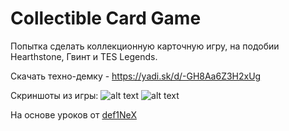 # Collectible Card Game
Попытка сделать коллекционную карточную игру, на подобии Hearthstone, Гвинт и TES Legends.

Скачать техно-демку - https://yadi.sk/d/-GH8Aa6Z3H2xUg

Скриншоты из игры:
![alt text](http://joxi.ru/a2XVPqGFw7D49r.png)
![alt text](http://joxi.ru/Dr8KLXOHopzMgA.png)

На основе уроков от [def1NeX](https://www.youtube.com/channel/UCI1ygKUs7hshsB0bpWoklCQ "")
